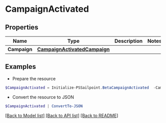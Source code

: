 # CampaignActivated
## Properties

Name | Type | Description | Notes
------------ | ------------- | ------------- | -------------
**Campaign** | [**CampaignActivatedCampaign**](CampaignActivatedCampaign.md) |  | 

## Examples

- Prepare the resource
```powershell
$CampaignActivated = Initialize-PSSailpoint.BetaCampaignActivated  -Campaign null
```

- Convert the resource to JSON
```powershell
$CampaignActivated | ConvertTo-JSON
```

[[Back to Model list]](../README.md#documentation-for-models) [[Back to API list]](../README.md#documentation-for-api-endpoints) [[Back to README]](../README.md)

